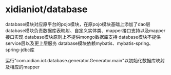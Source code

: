 # xidianiot/database

database模块对应原平台的pojo模块，在原pojo模块基础上添加了dao层
database模块负责数据库表映射、自定义实体类、mapper接口支持以及mapper接口实现
database模块原则上不提供mongo数据库支持
database模块不提供service层以及更上层服务
database模块依赖mybatis、mybatis-spring、spring-jdbc库

运行"com.xidian.iot.database.generator.Generator.main"以初始化数据库映射及相应的mapper